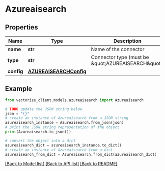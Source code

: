 # Azureaisearch


## Properties

Name | Type | Description | Notes
------------ | ------------- | ------------- | -------------
**name** | **str** | Name of the connector | 
**type** | **str** | Connector type (must be \&quot;AZUREAISEARCH\&quot;) | 
**config** | [**AZUREAISEARCHConfig**](AZUREAISEARCHConfig.md) |  | 

## Example

```python
from vectorize_client.models.azureaisearch import Azureaisearch

# TODO update the JSON string below
json = "{}"
# create an instance of Azureaisearch from a JSON string
azureaisearch_instance = Azureaisearch.from_json(json)
# print the JSON string representation of the object
print(Azureaisearch.to_json())

# convert the object into a dict
azureaisearch_dict = azureaisearch_instance.to_dict()
# create an instance of Azureaisearch from a dict
azureaisearch_from_dict = Azureaisearch.from_dict(azureaisearch_dict)
```
[[Back to Model list]](../README.md#documentation-for-models) [[Back to API list]](../README.md#documentation-for-api-endpoints) [[Back to README]](../README.md)


